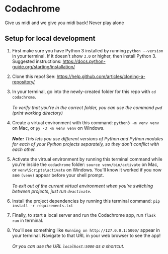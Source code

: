 # Codachrome

Give us midi and we give you midi back! Never play alone

## Setup for local development

  1. First make sure you have Python 3 installed by running `python --version` in your terminal. If it doesn't show `3.0` or higher, then install Python 3. Suggested instructions: https://docs.python-guide.org/starting/installation/

  1. Clone this repo! See: https://help.github.com/articles/cloning-a-repository/

  1. In your terminal, go into the newly-created folder for this repo with `cd codachrome`.  
<br/>*To verify that you're in the correct folder, you can use the command `pwd` (print working directory)*
  
  1. Create a virtual environment with this command: `python3 -m venv venv` on Mac, or `py -3 -m venv venv` on Windows.  
<br/>***Note:*** *This lets you use different versions of Python and Python modules for each of your Python projects separately, so they don't conflict with each other.*

  1. Activate the virtual environment by running this terminal command while you're inside the `codachrome` folder: `source venv/bin/activate` on Mac, or `venv\Scripts\activate` on Windows. You'll know it worked if you now see `(venv)` appear before your shell prompt.  
  <br/>*To exit out of the current virtual environment when you're switching between projects, just run `deactivate`.*

  1. Install the project dependencies by running this terminal command: `pip install -r requirements.txt`

  1. Finally, to start a local server and run the Codachrome app, run `flask run` in terminal.

  1. You'll see something like `Running on http://127.0.0.1:5000/` appear in your terminal. Navigate to that URL in your web browser to see the app!  
  <br/>*Or you can use the URL `localhost:5000` as a shortcut.*


